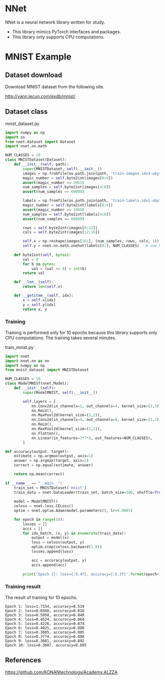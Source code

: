 # NNet
NNet is a neural network library written for study.

* This library mimics PyTorch interfaces and packages.
* This library only supports CPU computations.

# MNIST Example
## Dataset download
Download MNIST dataset from the following site.

http://yann.lecun.com/exdb/mnist/

## Dataset class

mnist_dataset.py

```python
import numpy as np
import os
from nnet.dataset import Dataset
import nnet.nn.math

NUM_CLASSES = 10
class MNISTDataset(Dataset):    
    def __init__(self, path):
        super(MNISTDataset, self).__init__()
        images = np.fromfile(os.path.join(path, 'train-images.idx3-ubyte'), dtype=np.uint8)        
        magic_number = self.byte2int(images[0:4])
        assert(magic_number == 2051)
        num_samples = self.byte2int(images[4:8])
        assert(num_samples == 60000)

        labels = np.fromfile(os.path.join(path, 'train-labels.idx1-ubyte'), dtype=np.uint8)
        magic_number = self.byte2int(labels[0:4])
        assert(magic_number == 2049)
        num_samples = self.byte2int(labels[4:8])
        assert(num_samples == 60000)

        rows = self.byte2int(images[8:12])
        cols = self.byte2int(images[12:16])

        self.x = np.reshape(images[16:], (num_samples, rows, cols, 1)).astype(np.float32) / 255.0        
        self.y = nnet.nn.math.onehot(labels[8:], NUM_CLASSES)   # one hot encoding
    
    def byte2int(self, bytes):
        val = 0
        for b in bytes:
            val = (val << 8) + int(b)
        return val

    def __len__(self):
        return len(self.x)

    def __getitem__(self, idx):        
        x = self.x[idx]
        y = self.y[idx]
        return x, y
```

### Training
Training is performed only for 10 epochs because this library supports only CPU computations. The training takes several minutes.

train_mnist.py
```python
import nnet
import nnet.nn as nn
import numpy as np
from mnist_dataset import MNISTDataset

NUM_CLASSES = 10
class ModelMNIST(nnet.Model):
    def __init__(self):
        super(ModelMNIST, self).__init__()

        self.layers = [
            nn.Conv2d(in_channels=1, out_channels=4, kernel_size=(3,3)),
            nn.ReLU(),
            nn.MaxPool2d(kernel_size=(2,2)),
            nn.Conv2d(in_channels=4, out_channels=8, kernel_size=(3,3)),
            nn.ReLU(),
            nn.MaxPool2d(kernel_size=(2,2)),
            nn.Flatten(),
            nn.Linear(in_features=7*7*8, out_features=NUM_CLASSES),
        ]

def accuracy(output, target):
    estimate = np.argmax(output, axis=1)
    answer = np.argmax(target, axis=1)
    correct = np.equal(estimate, answer)

    return np.mean(correct)
    
if __name__ == "__main__":
    train_set = MNISTDataset('mnist')
    train_data = nnet.DataLoader(train_set, batch_size=100, shuffle=True)
    
    model = ModelMNIST()
    celoss = nnet.loss.CELoss()
    optim = nnet.optim.Adam(model.parameters(), lr=0.0001)

    for epoch in range(10):
        losses = []
        accs = []
        for idx_batch, (x, y) in enumerate(train_data):
            output = model(x)
            loss = celoss(output, y)
            optim.step(celoss.backward(1.0))
            losses.append(loss)

            acc = accuracy(output, y)
            accs.append(acc)
            
        print('Epoch {}: loss={:5.4f}, accuracy={:5.3f}'.format(epoch+1, np.mean(losses), np.mean(accs)))
```

### Training result
The result of training for 10 epochs.
```
Epoch 1: loss=1.7154, accuracy=0.519
Epoch 2: loss=0.6560, accuracy=0.810
Epoch 3: loss=0.5058, accuracy=0.848
Epoch 4: loss=0.4524, accuracy=0.864
Epoch 5: loss=0.4226, accuracy=0.874
Epoch 6: loss=0.4025, accuracy=0.880
Epoch 7: loss=0.3885, accuracy=0.885
Epoch 8: loss=0.3774, accuracy=0.888
Epoch 9: loss=0.3681, accuracy=0.892
Epoch 10: loss=0.3607, accuracy=0.895
```

## References
https://github.com/KONANtechnology/Academy.ALZZA

